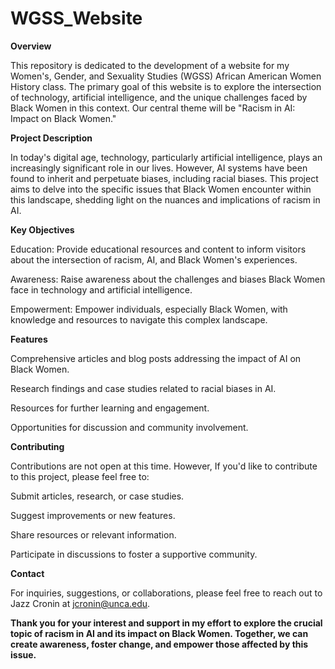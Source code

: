 # WGSS_Website

**Overview**

This repository is dedicated to the development of a website for my Women's, Gender, and Sexuality Studies (WGSS) African American Women History class. The primary goal of this website is to explore the intersection of technology, artificial intelligence, and the unique challenges faced by Black Women in this context. Our central theme will be "Racism in AI: Impact on Black Women."

**Project Description**

In today's digital age, technology, particularly artificial intelligence, plays an increasingly significant role in our lives. However, AI systems have been found to inherit and perpetuate biases, including racial biases. This project aims to delve into the specific issues that Black Women encounter within this landscape, shedding light on the nuances and implications of racism in AI.

**Key Objectives**

Education: Provide educational resources and content to inform visitors about the intersection of racism, AI, and Black Women's experiences.

Awareness: Raise awareness about the challenges and biases Black Women face in technology and artificial intelligence.

Empowerment: Empower individuals, especially Black Women, with knowledge and resources to navigate this complex landscape.

**Features**

Comprehensive articles and blog posts addressing the impact of AI on Black Women.

Research findings and case studies related to racial biases in AI.

Resources for further learning and engagement.

Opportunities for discussion and community involvement.


**Contributing**

Contributions are not open at this time. However, If you'd like to contribute to this project, please feel free to:

Submit articles, research, or case studies.

Suggest improvements or new features.

Share resources or relevant information.

Participate in discussions to foster a supportive community.





**Contact**

For inquiries, suggestions, or collaborations, please feel free to reach out to Jazz Cronin at jcronin@unca.edu.

**Thank you for your interest and support in my effort to explore the crucial topic of racism in AI and its impact on Black Women. Together, we can create awareness, foster change, and empower those affected by this issue.**
